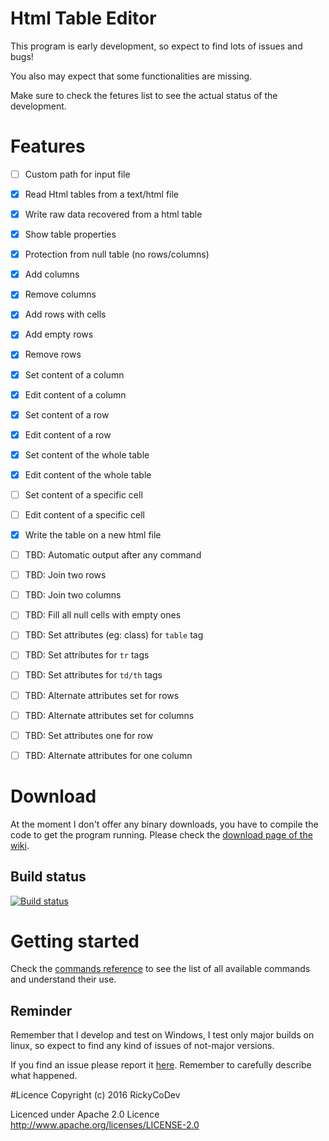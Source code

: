 # Html Table Editor

This program is early development, so expect to find lots of issues and bugs! 

You also may expect that some functionalities are missing. 

Make sure to check the fetures list to see the actual status of the development.


# Features
- [ ] Custom path for input file
- [x] Read Html tables from a text/html file
- [x] Write raw data recovered from a html table
- [x] Show table properties
- [x] Protection from null table (no rows/columns)
- [x] Add columns
- [x] Remove columns
- [x] Add rows with cells
- [x] Add empty rows
- [x] Remove rows
- [x] Set content of a column
- [x] Edit content of a column
- [x] Set content of a row
- [x] Edit content of a row
- [x] Set content of the whole table
- [x] Edit content of the whole table
- [ ] Set content of a specific cell
- [ ] Edit content of a specific cell
- [x] Write the table on a new html file 

- [ ] TBD: Automatic output after any command
- [ ] TBD: Join two rows
- [ ] TBD: Join two columns
- [ ] TBD: Fill all null cells with empty ones
- [ ] TBD: Set attributes (eg: class) for `table` tag
- [ ] TBD: Set attributes for `tr` tags
- [ ] TBD: Set attributes for `td/th` tags
- [ ] TBD: Alternate attributes set for rows
- [ ] TBD: Alternate attributes set for columns
- [ ] TBD: Set attributes one for row
- [ ] TBD: Alternate attributes for one column

# Download
At the moment I don't offer any binary downloads, you have to compile the code to get the program running. Please check the [download page of the wiki](https://github.com/RickyCoDev/Html_Table_Editor/wiki/Download).

## Build status
[![Build status](https://ci.appveyor.com/api/projects/status/gao8c2jqu3tftuft?svg=true)](https://ci.appveyor.com/project/RickyCoDev/html-table-editor)

# Getting started

Check the [commands reference](https://github.com/RickyCoDev/Html_Table_Editor/wiki/Commands) to see the list of all available commands and understand their use.

## Reminder
Remember that I develop and test on Windows, I test only major builds on linux, so expect to find any kind of issues of not-major versions.

If you find an issue please report it [here](https://github.com/RickyCoDev/Html_Table_Editor/issues). Remember to carefully describe what happened. 

#Licence
Copyright (c) 2016 RickyCoDev

Licenced under Apache 2.0 Licence
http://www.apache.org/licenses/LICENSE-2.0
